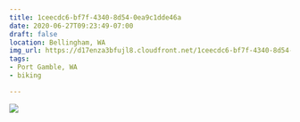 ```yaml
---
title: 1ceecdc6-bf7f-4340-8d54-0ea9c1dde46a
date: 2020-06-27T09:23:49-07:00
draft: false
location: Bellingham, WA
img_url: https://d17enza3bfujl8.cloudfront.net/1ceecdc6-bf7f-4340-8d54-0ea9c1dde46a.jpg
tags:
- Port Gamble, WA
- biking

---
```


![](https://d17enza3bfujl8.cloudfront.net/1ceecdc6-bf7f-4340-8d54-0ea9c1dde46a.jpg)

